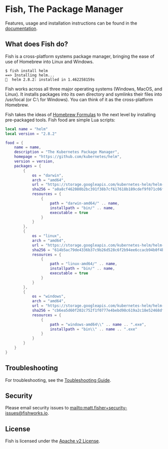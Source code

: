 # Fish, The Package Manager

Features, usage and installation instructions can be found in the [documentation](docs/README.md).

## What does Fish do?

Fish is a cross-platform systems package manager, bringing the ease of use of Homebrew into
Linux and Windows.

```
$ fish install helm
==> Installing helm...
🐠  helm 2.8.2: installed in 1.462258159s
```

Fish works across all three major operating systems (Windows, MacOS, and Linux). It installs
packages into its own directory and symlinks their files into /usr/local (or C:\ for Windows).
You can think of it as the cross-platform Homebrew.

Fish takes the ideas of [Homebrew Formulas][formula] to the next level by installing pre-packaged
tools. Fish food are simple Lua scripts:

```lua
local name = "helm"
local version = "2.8.2"

food = {
    name = name,
    description = "The Kubernetes Package Manager",
    homepage = "https://github.com/kubernetes/helm",
    version = version,
    packages = {
        {
            os = "darwin",
            arch = "amd64",
            url = "https://storage.googleapis.com/kubernetes-helm/helm-v" .. version .. "-darwin-amd64.tar.gz",
            sha256 = "a0a8cf462080b2bc391f38b7cf617618b189cdef9f071c06fa0068c2418cc413",
            resources = {
                {
                    path = "darwin-amd64/" .. name,
                    installpath = "bin/" .. name,
                    executable = true
                }
            }
        },
        {
            os = "linux",
            arch = "amd64",
            url = "https://storage.googleapis.com/kubernetes-helm/helm-v" .. version .. "-linux-amd64.tar.gz",
            sha256 = "614b5ac79de4336b37c9b26d528c6f2b94ee6ccacb94b0f4b8d9583a8dd122d3",
            resources = {
                {
                    path = "linux-amd64/" .. name,
                    installpath = "bin/" .. name,
                    executable = true
                }
            }
        },
        {
            os = "windows",
            arch = "amd64",
            url = "https://storage.googleapis.com/kubernetes-helm/helm-v" .. version .. "-windows-amd64.tar.gz",
            sha256 = "cb6ea5d60f202c752f1f0777e4bebd98c619a2c18e52468df7a302e783216f23",
            resources = {
                {
                    path = "windows-amd64\\" .. name .. ".exe",
                    installpath = "bin\\" .. name .. ".exe"
                }
            }
        }
    }
}
```

## Troubleshooting

For troubleshooting, see the [Toubleshooting Guide](docs/troubleshooting.md).

## Security

Please email security issues to <mailto:matt.fisher+security-issues@fishworks.io>.

## License

Fish is licensed under the [Apache v2 License](LICENSE).

[formula]: https://docs.brew.sh/Formula-Cookbook#homebrew-terminology
